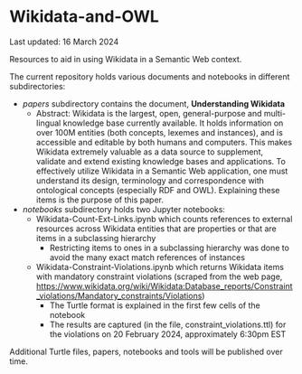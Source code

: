 # Wikidata-and-OWL
Last updated: 16 March 2024

Resources to aid in using Wikidata in a Semantic Web context.

The current repository holds various documents and notebooks in different subdirectories: 

* _papers_ subdirectory contains the document, __Understanding Wikidata__
  * Abstract: Wikidata is the largest, open, general-purpose and multi-lingual knowledge base currently available. It holds information on over 100M entities  (both concepts, lexemes and instances), and is accessible and editable by both humans and computers. This makes Wikidata extremely valuable as a data source to supplement, validate and extend existing knowledge bases and applications. To effectively utilize Wikidata in a Semantic Web application, one must understand its design, terminology and correspondence with ontological concepts (especially RDF and OWL). Explaining these items is the purpose of this paper.
* _notebooks_ subdirectory holds two Jupyter notebooks:
   * Wikidata-Count-Ext-Links.ipynb which counts references to external resources across Wikidata entities that are properties or that are items in a subclassing hierarchy
     * Restricting items to ones in a subclassing hierarchy was done to avoid the many exact match references of instances
   * Wikidata-Constraint-Violations.ipynb which returns Wikidata items with mandatory constraint violations (scraped from the web page, https://www.wikidata.org/wiki/Wikidata:Database_reports/Constraint_violations/Mandatory_constraints/Violations)
     * The Turtle format is explained in the first few cells of the notebook
     * The results are captured (in the file, constraint_violations.ttl) for the violations on 20 February 2024, approximately 6:30pm EST

Additional Turtle files, papers, notebooks and tools will be published over time.